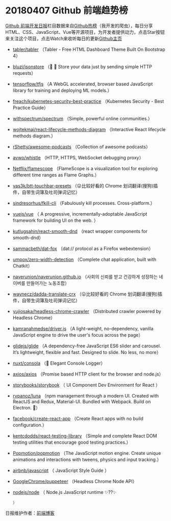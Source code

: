 # 20180407 Github 前端趋势榜

[Github 前端开发日报](http://caibaojian.com/c/news)栏目数据来自[Github热榜](http://news.caibaojian.com/)（我开发的爬虫），每日分享HTML、CSS、JavaScript、Vue等开源项目，为开发者提供动力，点击Star按钮来关注这个项目，点击Watch来收听每日的更新[Github主页](https://github.com/kujian/githubTrending)
* [tabler/tabler](https://github.com/tabler/tabler) （Tabler - Free HTML Dashboard Theme Built On Bootstrap 4）
* [bluzi/jsonstore](https://github.com/bluzi/jsonstore) （💾 🚀 Store your data just by sending simple HTTP requests）
* [tensorflow/tfjs](https://github.com/tensorflow/tfjs) （A WebGL accelerated, browser based JavaScript library for training and deploying ML models.）
* [freach/kubernetes-security-best-practice](https://github.com/freach/kubernetes-security-best-practice) （Kubernetes Security - Best Practice Guide）
* [withspectrum/spectrum](https://github.com/withspectrum/spectrum) （Simple, powerful online communities.）
* [wojtekmaj/react-lifecycle-methods-diagram](https://github.com/wojtekmaj/react-lifecycle-methods-diagram) （Interactive React lifecycle methods diagram.）
* [rShetty/awesome-podcasts](https://github.com/rShetty/awesome-podcasts) （Collection of awesome podcasts）
* [avwo/whistle](https://github.com/avwo/whistle) （HTTP, HTTPS, WebSocket debugging proxy）
* [Netflix/flamescope](https://github.com/Netflix/flamescope) （FlameScope is a visualization tool for exploring different time ranges as Flame Graphs.）
* [vas3k/btt-touchbar-presets](https://github.com/vas3k/btt-touchbar-presets) （😛比较好看的 Chrome 划词翻译(搜狗)插件，自带生词簿及吐司弹词记忆）
* [sindresorhus/fkill-cli](https://github.com/sindresorhus/fkill-cli) （Fabulously kill processes. Cross-platform.）
* [vuejs/vue](https://github.com/vuejs/vue) （
        A progressive, incrementally-adoptable JavaScript framework for building UI on the web.
      ）
* [kutlugsahin/react-smooth-dnd](https://github.com/kutlugsahin/react-smooth-dnd) （react wrapper components for smooth-dnd）
* [sammacbeth/dat-fox](https://github.com/sammacbeth/dat-fox) （dat:// protocol as a Firefox webextension）
* [umpox/zero-width-detection](https://github.com/umpox/zero-width-detection) （Complete chat application, built with Chatkit）
* [naverunion/naverunion.github.io](https://github.com/naverunion/naverunion.github.io) （사회의 신뢰를 받고 건강하게 성장하는 네이버를 만들어가는 노동조합）
* [waynecz/dadda-translate-crx](https://github.com/waynecz/dadda-translate-crx) （😛比较好看的 Chrome 划词翻译(搜狗)插件，自带生词簿及吐司弹词记忆）
* [yujiosaka/headless-chrome-crawler](https://github.com/yujiosaka/headless-chrome-crawler) （Distributed crawler powered by Headless Chrome）
* [kamranahmedse/driver.js](https://github.com/kamranahmedse/driver.js) （A light-weight, no-dependency, vanilla JavaScript engine to drive the user's focus across the page）
* [glidejs/glide](https://github.com/glidejs/glide) （A dependency-free JavaScript ES6 slider and carousel. It’s lightweight, flexible and fast. Designed to slide. No less, no more）
* [nuxt/consola](https://github.com/nuxt/consola) （🐨 Elegant Console Logger）
* [axios/axios](https://github.com/axios/axios) （Promise based HTTP client for the browser and node.js）
* [storybooks/storybook](https://github.com/storybooks/storybook) （
        UI Component Dev Environment for React
      ）
* [rvpanoz/luna](https://github.com/rvpanoz/luna) （npm management through a modern UI. Created with ReactJS and Redux, Material-UI. Bundled with Webpack. Build on Electron. 🌺）
* [facebook/create-react-app](https://github.com/facebook/create-react-app) （Create React apps with no build configuration.）
* [kentcdodds/react-testing-library](https://github.com/kentcdodds/react-testing-library) （Simple and complete React DOM testing utilities that encourage good testing practices.）
* [Popmotion/popmotion](https://github.com/Popmotion/popmotion) （The JavaScript motion engine. Create unique animations and interactions with tweens, physics and input tracking.）
* [airbnb/javascript](https://github.com/airbnb/javascript) （
        JavaScript Style Guide
      ）
* [GoogleChrome/puppeteer](https://github.com/GoogleChrome/puppeteer) （Headless Chrome Node API）
* [nodejs/node](https://github.com/nodejs/node) （
        Node.js JavaScript runtime ✨??✨

      ）

日报维护作者：[前端博客](http://caibaojian.com/) 